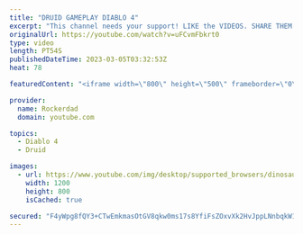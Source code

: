 ```yaml
---
title: "DRUID GAMEPLAY DIABLO 4"
excerpt: "This channel needs your support! LIKE the VIDEOS. SHARE THEM. SUBSCRIBE. COMMENT! Join our Discord Server!"
originalUrl: https://youtube.com/watch?v=uFCvmFbkrt0
type: video
length: PT54S
publishedDateTime: 2023-03-05T03:32:53Z
heat: 78

featuredContent: "<iframe width=\"800\" height=\"500\" frameborder=\"0\" src=\"https://www.youtube.com/embed/uFCvmFbkrt0\" allow=\"accelerometer; autoplay; encrypted-media; gyroscope; picture-in-picture\" allowfullscreen></iframe>"

provider:
  name: Rockerdad
  domain: youtube.com

topics:
  - Diablo 4
  - Druid

images:
  - url: https://www.youtube.com/img/desktop/supported_browsers/dinosaur.png
    width: 1200
    height: 800
    isCached: true

secured: "F4yWpg8fQY3+CTwEmkmasOtGV8qkw0ms17s8YfiFsZOxvXk2HvJppLNnbqkW1J74qFb8OFAg0ROUHNWUuJgXjvkPwczmN0R9H8AljqC0Ji9WbVQwsOH3Z5csyOPhopRVNIKj4cHzDg8O/ENYjA7oIxofxMzMJcDaU6b50/tIp4VVrJSw/Vu7zHhWn1muun/rNpnzDRyZ/AU7IBBLZewwqDCERvFXSP2+LIQf5rQhteH/BDDwYRQk+51GHNKH5LFRi2kpEsBqQ6/YHkQzYWicPKg4xXDT88G2NgjZnf+ftKA2Pr/4FxwBv0trbCqZdkoDCIFTp5Vx1sJUyasyQ/P6n75hSZv/YKsixFvdGrz7EXYKuaRGjc4iS5nK9+9X8mWBIiV8X03u1zTcq6UcUEOzv/e9IpSIlog049gXT9LzkXc=;OpUuGutpp3TrLSKKNu4gzA=="
---
```


